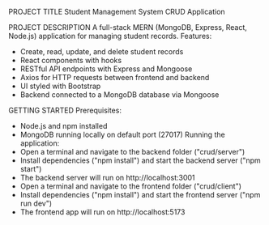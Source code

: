 PROJECT TITLE
Student Management System CRUD Application

PROJECT DESCRIPTION
A full-stack MERN (MongoDB, Express, React, Node.js) application for managing student records.
Features:
- Create, read, update, and delete student records
- React components with hooks
- RESTful API endpoints with Express and Mongoose
- Axios for HTTP requests between frontend and backend
- UI styled with Bootstrap
- Backend connected to a MongoDB database via Mongoose

GETTING STARTED
Prerequisites:
- Node.js and npm installed
- MongoDB running locally on default port (27017)
Running the application:
- Open a terminal and navigate to the backend folder ("crud/server")
- Install dependencies ("npm install") and start the backend server ("npm start")
- The backend server will run on http://localhost:3001
- Open a terminal and navigate to the frontend folder ("crud/client")
- Install dependencies ("npm install") and start the frontend server ("npm run dev")
- The frontend app will run on http://localhost:5173
